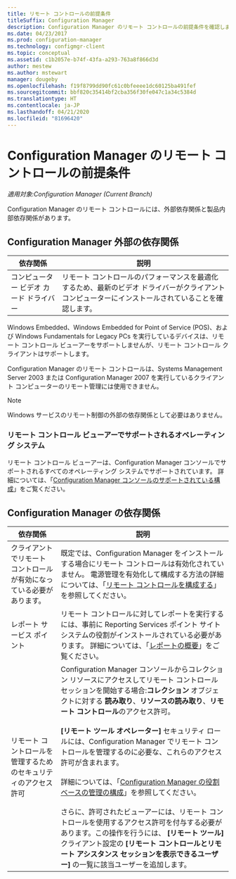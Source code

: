 ```yaml
---
title: リモート コントロールの前提条件
titleSuffix: Configuration Manager
description: Configuration Manager のリモート コントロールの前提条件を確認します。
ms.date: 04/23/2017
ms.prod: configuration-manager
ms.technology: configmgr-client
ms.topic: conceptual
ms.assetid: c1b2057e-b74f-43fa-a293-763a8f866d3d
author: mestew
ms.author: mstewart
manager: dougeby
ms.openlocfilehash: f19f8799dd90fc61c0bfeeee1dc60125ba491fef
ms.sourcegitcommit: bbf820c35414bf2cba356f30fe047c1a34c5384d
ms.translationtype: HT
ms.contentlocale: ja-JP
ms.lasthandoff: 04/21/2020
ms.locfileid: "81696420"
---
```

# <a name="prerequisites-for-remote-control-in-configuration-manager"></a>Configuration Manager のリモート コントロールの前提条件

*適用対象:Configuration Manager (Current Branch)*

Configuration Manager のリモート コントロールには、外部依存関係と製品内部依存関係があります。  

## <a name="dependencies-external-to-configuration-manager"></a>Configuration Manager 外部の依存関係  

|依存関係|説明|  
|----------------|----------------------|  
|コンピューター ビデオ カード ドライバー|リモート コントロールのパフォーマンスを最適化するため、最新のビデオ ドライバーがクライアント コンピューターにインストールされていることを確認します。|  

 Windows Embedded、Windows Embedded for Point of Service (POS)、および Windows Fundamentals for Legacy PCs を実行しているデバイスは、リモート コントロール ビューアーをサポートしませんが、リモート コントロール クライアントはサポートします。  

 Configuration Manager のリモート コントロールは、Systems Management Server 2003 または Configuration Manager 2007 を実行しているクライアント コンピューターのリモート管理には使用できません。  

> [!NOTE]  
>  Windows サービスのリモート制御の外部の依存関係として必要はありません。  

### <a name="supported-operating-systems-for-the-remote-control-viewer"></a>リモート コントロール ビューアーでサポートされるオペレーティング システム  
リモート コントロール ビューアーは、Configuration Manager コンソールでサポートされるすべてのオペレーティング システムでサポートされています。 詳細については、「[Configuration Manager コンソールのサポートされている構成](../../../../core/plan-design/configs/supported-operating-systems-consoles.md)」をご覧ください。   

## <a name="configuration-manager-dependencies"></a>Configuration Manager の依存関係  

|依存関係|説明|  
|----------------|----------------------|  
|クライアントでリモート コントロールが有効になっている必要があります。|既定では、Configuration Manager をインストールする場合にリモート コントロールは有効化されていません。 電源管理を有効化して構成する方法の詳細については、「[リモート コントロールを構成する](../../../../core/clients/manage/remote-control/configuring-remote-control.md)」を参照してください。|  
|レポート サービス ポイント|リモート コントロールに対してレポートを実行するには、事前に Reporting Services ポイント サイト システムの役割がインストールされている必要があります。 詳細については、「[レポートの概要](../../../servers/manage/introduction-to-reporting.md)」をご覧ください。|  
|リモート コントロールを管理するためのセキュリティのアクセス許可|Configuration Manager コンソールからコレクション リソースにアクセスしてリモート コントロール セッションを開始する場合:**コレクション** オブジェクトに対する **読み取り**、**リソースの読み取り**、**リモート コントロール**のアクセス許可。<br /><br /> **[リモート ツール オペレーター]** セキュリティ ロールには、Configuration Manager でリモート コントロールを管理するのに必要な、これらのアクセス許可が含まれます。<br /><br /> 詳細については、「[Configuration Manager の役割ベースの管理の構成](../../../../core/servers/deploy/configure/configure-role-based-administration.md)」を参照してください。<br /><br /> さらに、許可されたビューアーには、リモート コントロールを使用するアクセス許可を付与する必要があります。この操作を行うには、 **[リモート ツール]** クライアント設定の **[リモート コントロールとリモート アシスタンス セッションを表示できるユーザー]** の一覧に該当ユーザーを追加します。
